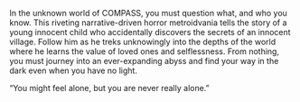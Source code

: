 In the unknown world of COMPASS, you must question what, and who you know. This riveting narrative-driven horror metroidvania tells the story of a young innocent child who accidentally discovers the secrets of an innocent village. Follow him as he treks unknowingly into the depths of the world where he learns the value of loved ones and selflessness. From nothing, you must journey into an ever-expanding abyss and find your way in the dark even when you have no light.

“You might feel alone, but you are never really alone.”
